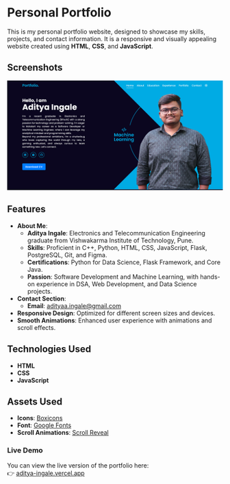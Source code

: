 # Personal Portfolio

This is my personal portfolio website, designed to showcase my skills, projects, and contact information. It is a responsive and visually appealing website created using **HTML**, **CSS**, and **JavaScript**.

## Screenshots

![Portfolio Screenshot](./images/Screenshot.png)

## Features

- **About Me**: 
    - **Aditya Ingale**: Electronics and Telecommunication Engineering graduate from Vishwakarma Institute of Technology, Pune.
    - **Skills**: Proficient in C++, Python, HTML, CSS, JavaScript, Flask, PostgreSQL, Git, and Figma.
    - **Certifications**: Python for Data Science, Flask Framework, and Core Java.
    - **Passion**: Software Development and Machine Learning, with hands-on experience in DSA, Web Development, and Data Science projects.
- **Contact Section**:
    - **Email**: adityaa.ingale@gmail.com
- **Responsive Design**: Optimized for different screen sizes and devices.
- **Smooth Animations**: Enhanced user experience with animations and scroll effects.

## Technologies Used

- **HTML**
- **CSS**
- **JavaScript**

## Assets Used

- **Icons**: [Boxicons](https://boxicons.com/)
- **Font**: [Google Fonts](https://fonts.google.com/)
- **Scroll Animations**: [Scroll Reveal](https://scrollrevealjs.org/)

### Live Demo
You can view the live version of the portfolio here:  
👉 [aditya-ingale.vercel.app](https://aditya-ingale.vercel.app)
